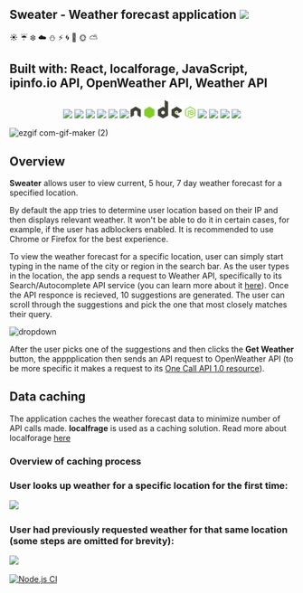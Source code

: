 ## Sweater - Weather forecast application  <img width="55" src="https://user-images.githubusercontent.com/41551585/164777612-1494781c-9d30-432f-aa82-d46bbdc40b51.png"/>
:sunny:	:umbrella: :snowflake: :cloud:	:snowman: :zap:
:cyclone:	:foggy:	:sun_with_face: :partly_sunny:

## Built with: React, localforage, JavaScript, ipinfo.io API, OpenWeather API, Weather API

<div align="center">
  <img width="55" src="https://raw.githubusercontent.com/gilbarbara/logos/master/logos/react.svg"/>
  <img width="55" src="https://user-images.githubusercontent.com/41551585/164792482-505c9156-74df-49b4-adf1-038cb897b393.svg"/>
  <img width="55" src="https://raw.githubusercontent.com/gilbarbara/logos/master/logos/bootstrap.svg"/>
  <img width="55" src="https://raw.githubusercontent.com/gilbarbara/logos/master/logos/eslint.svg"/>
  <img width="55" src="https://raw.githubusercontent.com/gilbarbara/logos/master/logos/jest.svg"/>
  <img width="55" src="https://raw.githubusercontent.com/gilbarbara/logos/master/logos/momentjs.svg"/>
  <img width="115" src="https://raw.githubusercontent.com/gilbarbara/logos/master/logos/nodejs.svg"/>
  <img width="55" src="https://raw.githubusercontent.com/gilbarbara/logos/master/logos/prettier.svg"/>
  <img width="55" src="https://user-images.githubusercontent.com/41551585/164776636-a6847e3f-3c21-47c7-a725-e6ff78e655d2.svg"/>
  <img width="155" src="https://user-images.githubusercontent.com/41551585/164776413-6b15a88f-d753-492a-8517-65f639bc874b.svg"/>
  <img width="155" src="https://user-images.githubusercontent.com/41551585/164788716-37f8ea00-3e0e-4b12-900e-6dacb31a0a18.svg"/>

</div>

![ezgif com-gif-maker (2)](https://user-images.githubusercontent.com/41551585/164791091-cd10e502-669c-426f-bb4b-41c0a8b04ea0.gif)

## Overview

**Sweater** allows user to view current, 5 hour, 7 day weather forecast for a specified location. 

By default the app tries to determine user location based on their IP and then displays relevant weather. It won't be able to do it in certain cases, for example, if the user has adblockers enabled. It is recommended to use Chrome or Firefox for the best experience.

To view the weather forecast for a specific location, user can simply start typing in the name of the city or region in the search bar. As the user types in the location, the app sends a request to Weather API, specifically to its Search/Autocomplete API service (you can learn more about it [here](https://www.weatherapi.com/docs/)). 
Once the API responce is recieved, 10 suggestions are generated. The user can scroll through the suggestions and pick the one that most closely matches their query. 

<img width="600" alt="dropdown" src="https://user-images.githubusercontent.com/41551585/164789985-c73a96e4-cf26-41db-a9ce-1b7367bc9229.gif">

After the user picks one of the suggestions and then clicks the **Get Weather** button, the apppplication then sends an API request to OpenWeather API (to be more specific it makes a request to its [One Call API 1.0 resource](https://openweathermap.org/api/one-call-api)).

## Data caching
The application caches the weather forecast data to minimize number of API calls made. **localfrage** is used as a caching solution. Read more about localforage [here](https://localforage.github.io/localForage/)

### Overview of caching process

### User looks up weather for a specific location for the first time:
  <img width="355" src="https://user-images.githubusercontent.com/41551585/164791879-1f8c969d-6dfb-40b3-8fd0-ed608516ceb8.png"/>


### User had previously requested weather for that same location (some steps are omitted for brevity):
  <img width="450" src="https://user-images.githubusercontent.com/41551585/164786055-19e55b85-7a64-43e0-9e56-9244f3465d23.png"/>


[![Node.js CI](https://github.com/olgashi/sweater/actions/workflows/node.js.yml/badge.svg)](https://github.com/olgashi/sweater/actions/workflows/node.js.yml)
